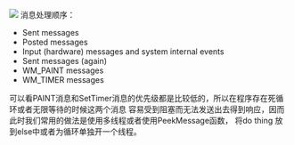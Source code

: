 ![](https://img-blog.csdn.net/20140329120412812?watermark/2/text/aHR0cDovL2Jsb2cuY3Nkbi5uZXQveHl0eTMzMjA=/font/5a6L5L2T/fontsize/400/fill/I0JBQkFCMA==/dissolve/70/gravity/Center)
消息处理顺序：
- Sent messages
- Posted messages
- Input (hardware) messages and system internal events
- Sent messages (again)
- WM_PAINT messages
- WM_TIMER messages

可以看PAINT消息和SetTimer消息的优先级都是比较低的，所以在程序存在死循环或者无限等待的时候这两个消息
容易受到阻塞而无法发送出去得到响应，因而此时我们常用的做法是使用多线程或者使用PeekMessage函数，
将do  thing 放到else中或者为循环单独开一个线程。

